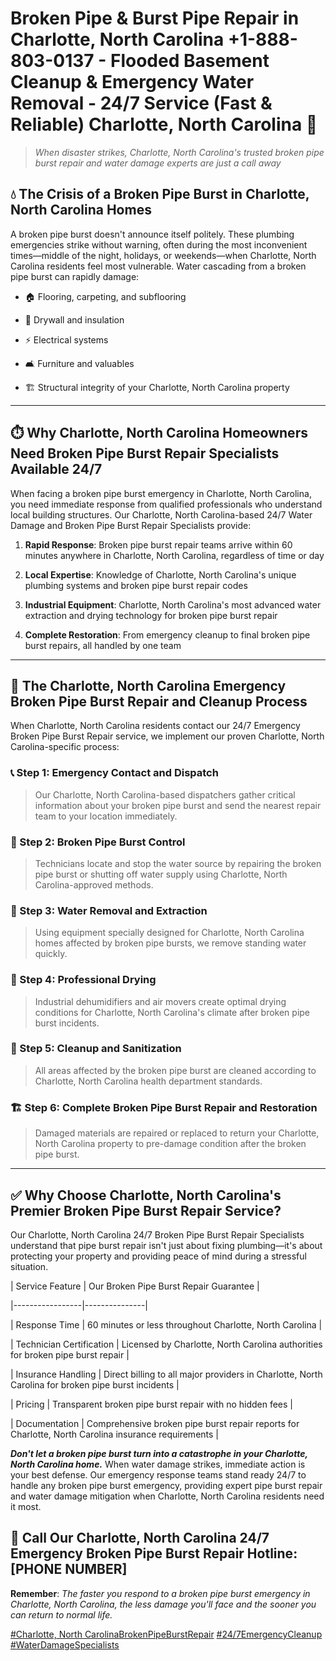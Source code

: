 # Broken Pipe & Burst Pipe Repair in Charlotte, North Carolina +1-888-803-0137 - Flooded Basement Cleanup & Emergency Water Removal - 24/7 Service (Fast & Reliable) Charlotte, North Carolina 🚨

> *When disaster strikes, Charlotte, North Carolina's trusted broken pipe burst repair and water damage experts are just a call away*

## 💧 The Crisis of a Broken Pipe Burst in Charlotte, North Carolina Homes

A broken pipe burst doesn't announce itself politely. These plumbing emergencies strike without warning, often during the most inconvenient times—middle of the night, holidays, or weekends—when Charlotte, North Carolina residents feel most vulnerable. Water cascading from a broken pipe burst can rapidly damage:

* 🏠 Flooring, carpeting, and subflooring
* 🧱 Drywall and insulation
* ⚡ Electrical systems
* 🛋️ Furniture and valuables
* 🏗️ Structural integrity of your Charlotte, North Carolina property

---

## ⏱️ Why Charlotte, North Carolina Homeowners Need Broken Pipe Burst Repair Specialists Available 24/7

When facing a broken pipe burst emergency in Charlotte, North Carolina, you need immediate response from qualified professionals who understand local building structures. Our Charlotte, North Carolina-based 24/7 Water Damage and Broken Pipe Burst Repair Specialists provide:

1. **Rapid Response**: Broken pipe burst repair teams arrive within 60 minutes anywhere in Charlotte, North Carolina, regardless of time or day
2. **Local Expertise**: Knowledge of Charlotte, North Carolina's unique plumbing systems and broken pipe burst repair codes
3. **Industrial Equipment**: Charlotte, North Carolina's most advanced water extraction and drying technology for broken pipe burst repair
4. **Complete Restoration**: From emergency cleanup to final broken pipe burst repairs, all handled by one team

---

## 🔧 The Charlotte, North Carolina Emergency Broken Pipe Burst Repair and Cleanup Process

When Charlotte, North Carolina residents contact our 24/7 Emergency Broken Pipe Burst Repair service, we implement our proven Charlotte, North Carolina-specific process:

### 📞 Step 1: Emergency Contact and Dispatch
> Our Charlotte, North Carolina-based dispatchers gather critical information about your broken pipe burst and send the nearest repair team to your location immediately.

### 🚿 Step 2: Broken Pipe Burst Control
> Technicians locate and stop the water source by repairing the broken pipe burst or shutting off water supply using Charlotte, North Carolina-approved methods.

### 🌊 Step 3: Water Removal and Extraction
> Using equipment specially designed for Charlotte, North Carolina homes affected by broken pipe bursts, we remove standing water quickly.

### 💨 Step 4: Professional Drying
> Industrial dehumidifiers and air movers create optimal drying conditions for Charlotte, North Carolina's climate after broken pipe burst incidents.

### 🧼 Step 5: Cleanup and Sanitization
> All areas affected by the broken pipe burst are cleaned according to Charlotte, North Carolina health department standards.

### 🏗️ Step 6: Complete Broken Pipe Burst Repair and Restoration
> Damaged materials are repaired or replaced to return your Charlotte, North Carolina property to pre-damage condition after the broken pipe burst.

---

## ✅ Why Choose Charlotte, North Carolina's Premier Broken Pipe Burst Repair Service?

Our Charlotte, North Carolina 24/7 Broken Pipe Burst Repair Specialists understand that pipe burst repair isn't just about fixing plumbing—it's about protecting your property and providing peace of mind during a stressful situation.

| Service Feature | Our Broken Pipe Burst Repair Guarantee |
|-----------------|---------------|
| Response Time | 60 minutes or less throughout Charlotte, North Carolina |
| Technician Certification | Licensed by Charlotte, North Carolina authorities for broken pipe burst repair |
| Insurance Handling | Direct billing to all major providers in Charlotte, North Carolina for broken pipe burst incidents |
| Pricing | Transparent broken pipe burst repair with no hidden fees |
| Documentation | Comprehensive broken pipe burst repair reports for Charlotte, North Carolina insurance requirements |

***Don't let a broken pipe burst turn into a catastrophe in your Charlotte, North Carolina home.*** When water damage strikes, immediate action is your best defense. Our emergency response teams stand ready 24/7 to handle any broken pipe burst emergency, providing expert pipe burst repair and water damage mitigation when Charlotte, North Carolina residents need it most.

## 📱 Call Our Charlotte, North Carolina 24/7 Emergency Broken Pipe Burst Repair Hotline: [PHONE NUMBER]

**Remember**: *The faster you respond to a broken pipe burst emergency in Charlotte, North Carolina, the less damage you'll face and the sooner you can return to normal life.*

[#Charlotte, North CarolinaBrokenPipeBurstRepair](#) [#24/7EmergencyCleanup](#) [#WaterDamageSpecialists](#)